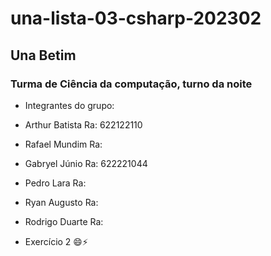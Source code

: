 # una-lista-03-csharp-202302
## Una Betim
### Turma de Ciência da computação, turno da noite
- Integrantes do grupo:
- Arthur Batista Ra: 622122110
- Rafael Mundim  Ra:
- Gabryel Júnio  Ra: 622221044
- Pedro Lara     Ra:
- Ryan Augusto   Ra:
- Rodrigo Duarte Ra:
  
- Exercício 2 😄⚡
